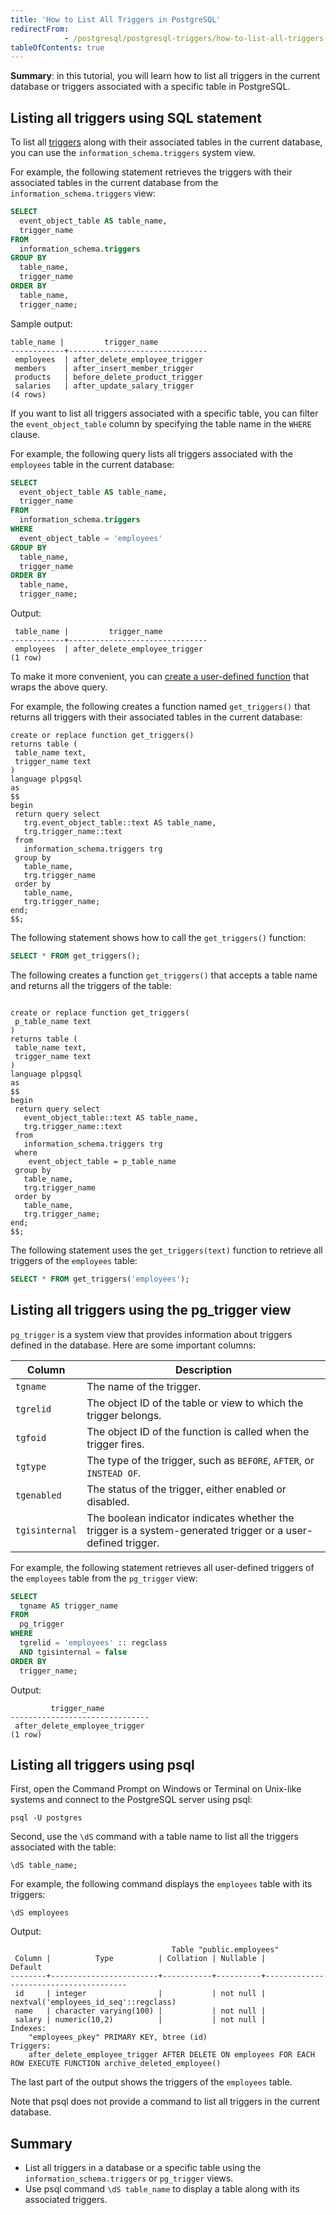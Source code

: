 ```yaml
---
title: 'How to List All Triggers in PostgreSQL'
redirectFrom: 
            - /postgresql/postgresql-triggers/how-to-list-all-triggers-in-postgresql
tableOfContents: true
---
```


**Summary**: in this tutorial, you will learn how to list all triggers in the current database or triggers associated with a specific table in PostgreSQL.

## Listing all triggers using SQL statement

To list all [triggers](/postgresql/postgresql-triggers) along with their associated tables in the current database, you can use the `information_schema.triggers` system view.

For example, the following statement retrieves the triggers with their associated tables in the current database from the `information_schema.triggers` view:

```sql
SELECT
  event_object_table AS table_name,
  trigger_name
FROM
  information_schema.triggers
GROUP BY
  table_name,
  trigger_name
ORDER BY
  table_name,
  trigger_name;
```

Sample output:

```
table_name |         trigger_name
------------+-------------------------------
 employees  | after_delete_employee_trigger
 members    | after_insert_member_trigger
 products   | before_delete_product_trigger
 salaries   | after_update_salary_trigger
(4 rows)
```

If you want to list all triggers associated with a specific table, you can filter the `event_object_table` column by specifying the table name in the `WHERE` clause.

For example, the following query lists all triggers associated with the `employees` table in the current database:

```sql
SELECT
  event_object_table AS table_name,
  trigger_name
FROM
  information_schema.triggers
WHERE
  event_object_table = 'employees'
GROUP BY
  table_name,
  trigger_name
ORDER BY
  table_name,
  trigger_name;
```

Output:

```
 table_name |         trigger_name
------------+-------------------------------
 employees  | after_delete_employee_trigger
(1 row)
```

To make it more convenient, you can [create a user-defined function](/postgresql/postgresql-plpgsql/postgresql-create-function) that wraps the above query.

For example, the following creates a function named `get_triggers()` that returns all triggers with their associated tables in the current database:

```
create or replace function get_triggers()
returns table (
 table_name text,
 trigger_name text
)
language plpgsql
as
$$
begin
 return query select
   trg.event_object_table::text AS table_name,
   trg.trigger_name::text
 from
   information_schema.triggers trg
 group by
   table_name,
   trg.trigger_name
 order by
   table_name,
   trg.trigger_name;
end;
$$;
```

The following statement shows how to call the `get_triggers()` function:

```sql
SELECT * FROM get_triggers();
```

The following creates a function `get_triggers()` that accepts a table name and returns all the triggers of the table:

```

create or replace function get_triggers(
 p_table_name text
)
returns table (
 table_name text,
 trigger_name text
)
language plpgsql
as
$$
begin
 return query select
   event_object_table::text AS table_name,
   trg.trigger_name::text
 from
   information_schema.triggers trg
 where
    event_object_table = p_table_name
 group by
   table_name,
   trg.trigger_name
 order by
   table_name,
   trg.trigger_name;
end;
$$;
```

The following statement uses the `get_triggers(text)` function to retrieve all triggers of the `employees` table:

```sql
SELECT * FROM get_triggers('employees');
```

## Listing all triggers using the pg_trigger view

`pg_trigger` is a system view that provides information about triggers defined in the database. Here are some important columns:

| Column         | Description                                                                                                  |
| -------------- | ------------------------------------------------------------------------------------------------------------ |
| `tgname`       | The name of the trigger.                                                                                     |
| `tgrelid`      | The object ID of the table or view to which the trigger belongs.                                             |
| `tgfoid`       | The object ID of the function is called when the trigger fires.                                              |
| `tgtype`       | The type of the trigger, such as `BEFORE`, `AFTER`, or `INSTEAD OF`.                                         |
| `tgenabled`    | The status of the trigger, either enabled or disabled.                                                       |
| `tgisinternal` | The boolean indicator indicates whether the trigger is a system-generated trigger or a user-defined trigger. |

For example, the following statement retrieves all user-defined triggers of the `employees` table from the `pg_trigger` view:

```sql
SELECT
  tgname AS trigger_name
FROM
  pg_trigger
WHERE
  tgrelid = 'employees' :: regclass
  AND tgisinternal = false
ORDER BY
  trigger_name;
```

Output:

```
         trigger_name
-------------------------------
 after_delete_employee_trigger
(1 row)
```

## Listing all triggers using psql

First, open the Command Prompt on Windows or Terminal on Unix-like systems and connect to the PostgreSQL server using psql:

```
psql -U postgres
```

Second, use the `\dS` command with a table name to list all the triggers associated with the table:

```
\dS table_name;
```

For example, the following command displays the `employees` table with its triggers:

```
\dS employees
```

Output:

```
                                    Table "public.employees"
 Column |          Type          | Collation | Nullable |                Default
--------+------------------------+-----------+----------+---------------------------------------
 id     | integer                |           | not null | nextval('employees_id_seq'::regclass)
 name   | character varying(100) |           | not null |
 salary | numeric(10,2)          |           | not null |
Indexes:
    "employees_pkey" PRIMARY KEY, btree (id)
Triggers:
    after_delete_employee_trigger AFTER DELETE ON employees FOR EACH ROW EXECUTE FUNCTION archive_deleted_employee()
```

The last part of the output shows the triggers of the `employees` table.

Note that psql does not provide a command to list all triggers in the current database.

## Summary

- List all triggers in a database or a specific table using the `information_schema.triggers` or `pg_trigger` views.
- Use psql command `\dS table_name` to display a table along with its associated triggers.
